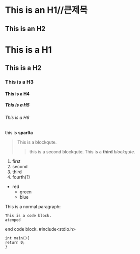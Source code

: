 This is an H1//큰제목
=============

This is an H2
-------------

# This is a H1
## This is a H2
### This is a H3
#### This is a H4 
##### This is a H5
###### This is a H6

this is **sparlta**

> This is a blockqute.
>>this is a second blockqute.
 This is a **third** *blockqute*.


1. first
2. second
3. third
4. fourth(?)

* red
  * green
  * blue

This is a normal paragraph:

    This is a code block.
    atemped
end code block.
    #include<stdio.h>
    
    int main(){
    return 0;
    }
